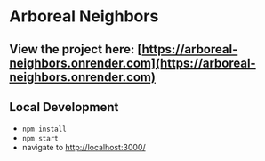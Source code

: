 # Arboreal Neighbors
## View the project here: [https://arboreal-neighbors.onrender.com](https://arboreal-neighbors.onrender.com)

## Local Development
- `npm install`
- `npm start`
- navigate to [http://localhost:3000/](http://localhost:3000/)
